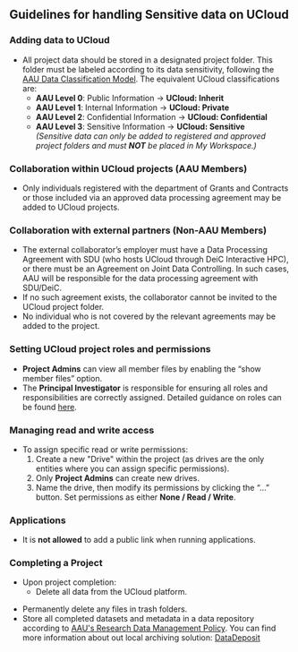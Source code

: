 ## Guidelines for handling Sensitive data on UCloud

### Adding data to UCloud
- All project data should be stored in a designated project folder. This folder must be labeled according to its data sensitivity, following the [AAU Data Classification Model](https://www.security.aau.dk/data-classification). The equivalent UCloud classifications are:
    - **AAU Level 0**: Public Information → **UCloud: Inherit**
    - **AAU Level 1**: Internal Information → **UCloud: Private**
    - **AAU Level 2**: Confidential Information → **UCloud: Confidential**
    - **AAU Level 3**: Sensitive Information → **UCloud: Sensitive**  
    *(Sensitive data can only be added to registered and approved project folders and must **NOT** be placed in My Workspace.)*

### Collaboration within UCloud projects (AAU Members)
- Only individuals registered with the department of Grants and Contracts or those included via an approved data processing agreement may be added to UCloud projects.

### Collaboration with external partners (Non-AAU Members)
- The external collaborator’s employer must have a Data Processing Agreement with SDU (who hosts UCloud through DeiC Interactive HPC), or there must be an Agreement on Joint Data Controlling. In such cases, AAU will be responsible for the data processing agreement with SDU/DeiC.  
- If no such agreement exists, the collaborator cannot be invited to the UCloud project folder.
- No individual who is not covered by the relevant agreements may be added to the project.

### Setting UCloud project roles and permissions
- **Project Admins** can view all member files by enabling the “show member files” option.
- The **Principal Investigator** is responsible for ensuring all roles and responsibilities are correctly assigned. Detailed guidance on roles can be found [here](https://docs.cloud.sdu.dk/guide/project-overview.html#member-roles).

### Managing read and write access
- To assign specific read or write permissions:
  1. Create a new "Drive" within the project (as drives are the only entities where you can assign specific permissions).
  2. Only **Project Admins** can create new drives.
  3. Name the drive, then modify its permissions by clicking the “…” button. Set permissions as either **None / Read / Write**.

### Applications  
-  It is **not allowed** to add a public link when running applications. 

### Completing a Project
- Upon project completion:
  - Delete all data from the UCloud platform.
<!-- - Archive the project, ensuring that the final archiving date matches the GDPR notification with Grants and Contracts. -->
  - Permanently delete any files in trash folders.
  - Store all completed datasets and metadata in a data repository according to [AAU's Research Data Management Policy](https://www.ansatte.aau.dk/regler/forskning/politik-for-handtering-af-forskningsdata). You can find more information about out local archiving solution: [DataDeposit](https://www.researcher.aau.dk/guides/research-data-and-software/software-and-tools/datadeposit) 


